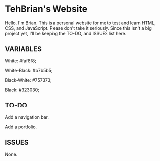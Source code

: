 TehBrian's Website
=

Hello. I'm Brian. This is a personal website for me to test and learn HTML, CSS, and JavaScript.
Please don't take it seriously. Since this isn't a big project yet, I'll be keeping the TO-DO, and ISSUES list here.

VARIABLES
-

White: #faf8f8;

White-Black: #b7b5b5;

Black-White: #757373;

Black: #323030;

TO-DO
-

Add a navigation bar.

Add a portfolio.

ISSUES
-

None.

